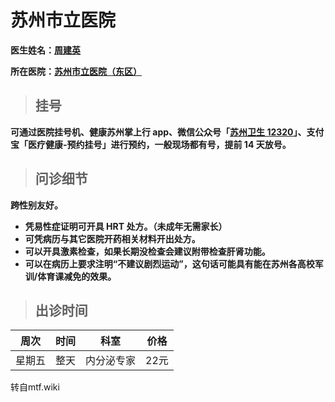 # 苏州市立医院

**医生姓名：[周建英](https://www.haodf.com/doctor/6964360738.html)**

**所在医院：[苏州市立医院（东区）](https://www.amap.com/place/B020003GXC)**

> ## **挂号**

**可通过医院挂号机、健康苏州掌上行 app、微信公众号「[苏州卫生 12320](https://open.weixin.qq.com/qr/code?username=Health_SZ)」、支付宝「医疗健康-预约挂号」进行预约，一般现场都有号，提前 14 天放号。**

> ## **问诊细节**

**跨性别友好。**

- **凭易性症证明可开具 HRT 处方。（未成年无需家长）**
- **可凭病历与其它医院开药相关材料开出处方。**
- **可以开具激素检查，如果长期没检查会建议附带检查肝肾功能。**
- **可以在病历上要求注明“不建议剧烈运动”，这句话可能具有能在苏州各高校军训/体育课减免的效果。**

> ## **出诊时间**

| 周次   | 时间 | 科室       | 价格 |
| ------ | ---- | ---------- | ---- |
| 星期五 | 整天 | 内分泌专家 | 22元 |

转自mtf.wiki